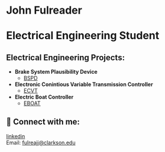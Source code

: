 <h1>John Fulreader <br/><a > <br/> Electrical Engineering Student </a></h1>

<h2>Electrical Engineering Projects:</h2>

- <b>Brake System Plausibility Device</b>
  - [BSPD](https://github.com/jfulreader64/BSPD)
- <b>Electronic Conintious Variable Transmission Controller</b>
  - [ECVT](https://github.com/jfulreader64/Baja_ECVT_Controller)
- <b>Electric Boat Controller</b>
  - [EBOAT](https://github.com/jfulreader64/EBoat-Controller)



<h2> 🤳 Connect with me:</h2>

[linkedin](https://www.linkedin.com/in/john-fulreader-33182a22b)
<br/> Email: fulreajj@clarkson.edu
<!--
**johnfulreader/64** is a ✨ _special_ ✨ repository because its `README.md` (this file) appears on your GitHub profile.


